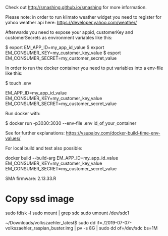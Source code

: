 Check out http://smashing.github.io/smashing for more information.

Please note: in order to run klimato weather widget you need to register for yahoo weather api here: https://developer.yahoo.com/weather/

Afterwards you need to expose your appid, customerKey and customerSecrets as environment variables like this:

$ export EM_APP_ID=my_app_id_value
$ export EM_CONSUMER_KEY=my_customer_key_value
$ esport EM_CONSUMER_SECRET=my_customer_secret_value

In order to run the docker container you need to put variables into a env-file like this:

$ touch .env

EM_APP_ID=my_app_id_value
EM_CONSUMER_KEY=my_customer_key_value
EM_CONSUMER_SECRET=my_customer_secret_value


Run docker with:

$ docker run -p3030:3030 --env-file .env id_of_your_container

See for further explanations: https://vsupalov.com/docker-build-time-env-values/

For local build and test also possible:

docker build --build-arg EM_APP_ID=my_app_id_value EM_CONSUMER_KEY=my_customer_key_value EM_CONSUMER_SECRET=my_customer_secret_value


SMA firmware: 2.13.33.R

# Copy ssd image

sudo fdisk -l
sudo mount | grep sdc
sudo umount /dev/sdc1

~/Downloads/volkszaehler_latest$ sudo dd if=./2019-07-07-volkszaehler_raspian_buster.img | pv -s 8G | sudo dd of=/dev/sdc bs=1M
